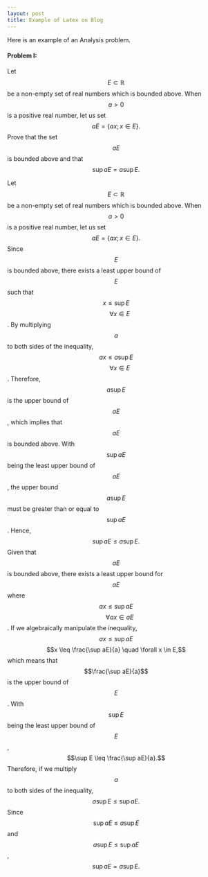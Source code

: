 ```yaml
---
layout: post
title: Example of Latex on Blog
---
```


Here is an example of an Analysis problem. 

#### Problem I:

Let $$E \subset {\mathbb{R}}$$ be a non-empty set of real numbers which is
bounded above. When $$a > 0$$ is a positive real number, let us set
$$aE = \{ax; x \in E \}.$$ Prove that the set $$aE$$ is bounded above and
that $$\sup aE = a \sup E.$$

Let $$E \subset {\mathbb{R}}$$ be a non-empty set of real numbers which is
bounded above. When $$a > 0$$ is a positive real number, let us set
$$aE = \{ax; x \in E \}.$$ Since $$E$$ is bounded above, there exists a
least upper bound of $$E$$ such that $$x \leq \sup E$$ $$\quad \forall x \in E$$. By
multiplying $$a$$ to both sides of the inequality, $$ax \leq a\sup E$$
$$\quad \forall x \in E$$. Therefore, $$a \sup E$$ is the upper bound of $$aE$$,
which implies that $$aE$$ is bounded above. With $$\sup aE$$ being the least
upper bound of $$aE$$, the upper bound $$a \sup E$$ must be greater than or
equal to $$\sup aE$$. Hence, $$\sup aE \leq a\sup E.$$ Given that $$aE$$ is
bounded above, there exists a least upper bound for $$aE$$ where
$$ax\leq \sup aE$$ $$\quad\forall ax \in aE$$. If we algebraically manipulate
the inequality, $$ax \leq \sup aE$$
$$x \leq \frac{\sup aE}{a} \quad \forall x \in E,$$ which means that
$$\frac{\sup aE}{a}$$ is the upper bound of $$E$$. With $$\sup E$$ being the
least upper bound of $$E$$, $$\sup E \leq \frac{\sup aE}{a}.$$ Therefore,
if we multiply $$a$$ to both sides of the inequality,
$$a \sup E \leq \sup aE.$$ Since $$\sup aE \leq a\sup E$$ and
$$a\sup E \leq \sup aE$$, $$\sup aE = a\sup E.$$

